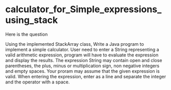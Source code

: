 # calculator_for_Simple_expressions_using_stack

Here is the question

Using the implemented StackArray class, Write a Java program to implement a simple calculator. User need to enter a String representing a valid arithmetic expression, program will have to evaluate the expression and display the results. The expression String may contain open and close parentheses, the plus, minus or multiplication sign, non negative integers and empty spaces. Your proram may assume that the given expression is valid. When entering the expression, enter as a line and separate the integer and the operator with a space.

